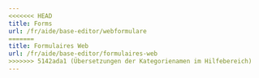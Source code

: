 ```yaml
---
<<<<<<< HEAD
title: Forms
url: /fr/aide/base-editor/webformulare
=======
title: Formulaires Web
url: /fr/aide/base-editor/formulaires-web
>>>>>>> 5142ada1 (Übersetzungen der Kategorienamen im Hilfebereich)
---
```

